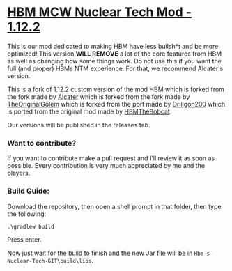 # <u>**HBM MCW Nuclear Tech Mod - 1.12.2**</u>

This is our mod dedicated to making HBM have less bullsh*t and be more optimized!
This version **WILL REMOVE** a lot of the core features from HBM as well as changing how some things work. Do not use this if you want the full (and proper) HBMs NTM experience. For that, we recommend Alcater's version.

This is a fork of 1.12.2 custom version of the mod HBM
which is forked from the fork made by [Alcater](https://github.com/Alcatergit/Hbm-s-Nuclear-Tech-GIT)
which is forked from the fork made by [TheOriginalGolem](https://github.com/TheOriginalGolem/Hbm-s-Nuclear-Tech-GIT)
which is forked from the port made by [Drillgon200](https://github.com/Drillgon200/Hbm-s-Nuclear-Tech-GIT)
which is ported from the original mod made by [HBMTheBobcat](https://github.com/HbmMods/Hbm-s-Nuclear-Tech-GIT).


Our versions will be published in the releases tab.

### **Want to contribute?**

If you want to contribute make a pull request and I'll review it as soon as possible.
Every contribution is very much appreciated by me and the players.

### **Build Guide:**

Download the repository, then open a shell prompt in that folder, then type the following:

`.\gradlew build`

Press enter.

Now just wait for the build to finish and the new Jar file will be in `Hbm-s-Nuclear-Tech-GIT\build\libs`.

